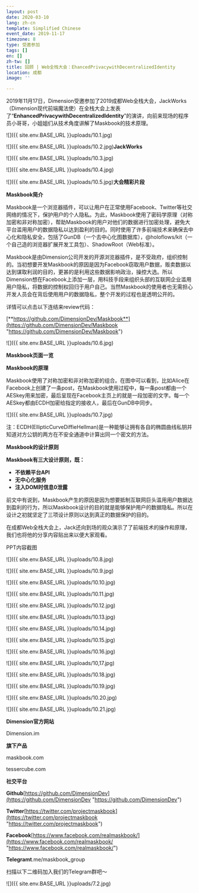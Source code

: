 ```yaml
---
layout: post
date: 2020-03-10
lang: zh-cn
template: Simplified Chinese
event_date: 2019-11-17
timezone: 8
type: 受邀参加
tags: []
en: []
zh-tw: []
title: 回顾 | Web全栈大会：EhancedPrivacywithDecentralizedIdentity
location: 成都
image: ''

---
```

2019年11月17日，Dimension受邀参加了2019成都Web全栈大会，JackWorks（Dimension现代前端魔法使）在全栈大会上发表了“**EnhancedPrivacywithDecentralizedIdentity**”的演讲，向前来现场的程序员小哥哥，小姐姐们从技术角度讲解了Maskbook的技术原理。

![]({{ site.env.BASE_URL }}uploads/10.1.jpg)

![]({{ site.env.BASE_URL }}uploads/10.2.jpg)**JackWorks**

![]({{ site.env.BASE_URL }}uploads/10.3.jpg)

![]({{ site.env.BASE_URL }}uploads/10.4.jpg)

![]({{ site.env.BASE_URL }}uploads/10.5.jpg)**大会精彩片段**

**Maskbook简介**

Maskbook是一个浏览器插件，可以让用户在正常使用Facebook、Twitter等社交网络的情况下，保护用户的个人隐私。为此，Maskbook使用了密码学原理（对称加密和非对称加密），帮助Maskbook的用户对他们的数据进行加密处理，避免大平台滥用用户的数据隐私以达到盈利的目的。同时使用了许多前端技术来确保去中心化和隐私安全，包括了GunDB（一个去中心化图数据库），@holoflows/kit（一个自己造的浏览器扩展开发工具包）、ShadowRoot（Web标准）。

Maskbook是由Dimension公司开发的开源浏览器插件，是不受政府，组织控制的。当初想要开发Maskbook的原因是因为Facebook窃取用户数据，贩卖数据以达到谋取利润的目的，更甚的是利用这些数据影响政治，操控大选。所以Dimension想在Facebook上添加一层，用科技手段来组织头部的互联网企业滥用用户隐私，将数据的控制权回归于用户自己。当然Maskbook的使用者也无需担心开发人员会在背后使用用户的数据隐私，整个开发的过程也是透明公开的。

详情可以点击以下连结来review代码：

[**https://github.com/DimensionDev/Maskbook**](https://github.com/DimensionDev/Maskbook "https://github.com/DimensionDev/Maskbook")

![]({{ site.env.BASE_URL }}uploads/10.6.jpg)

**Maskbook页面一览**

**Maskbook的原理**

Maskbook使用了对称加密和非对称加密的组合。在图中可以看到，比如Alice在Facebook上创建了一条post，在Maskbook使用过程中，每一条post都由一个AESkey用来加密，最后呈现在Facebook主页上的就是一段加密的文字。每一个AESkey都由ECDH加密给指定的接收人，最后在GunDB中同步。

![]({{ site.env.BASE_URL }}uploads/10.7.jpg)

注：ECDH(EllipticCurveDiffieHellman)是一种能够让拥有各自的椭圆曲线私钥并知道对方公钥的两方在不安全通道中计算出同一个密文的方法。

**Maskbook的设计原则**

**Maskbook有三大设计原则，既：**

* **不依赖平台API**
* **无中心化服务**
* **注入DOM时信息0泄露**

前文中有说到，Maskbook产生的原因是因为想要抵制互联网巨头滥用用户数据达到盈利的行为，所以Maskbook设计的目的就是能够保护用户的数据隐私。所以在设计之初就坚定了三项设计原则以达到真正的数据保护的目的。

在成都Web全栈大会上，Jack还向到场的观众演示了了前端技术的操作和原理，我们也将他的分享内容贴出来以便大家观看。

PPT内容截图

![]({{ site.env.BASE_URL }}uploads/10.8.jpg)

![]({{ site.env.BASE_URL }}uploads/10.9.jpg)

![]({{ site.env.BASE_URL }}uploads/10.10.jpg)

![]({{ site.env.BASE_URL }}uploads/10.11.jpg)

![]({{ site.env.BASE_URL }}uploads/10.12.jpg)

![]({{ site.env.BASE_URL }}uploads/10.13.jpg)

![]({{ site.env.BASE_URL }}uploads/10.14.jpg)

![]({{ site.env.BASE_URL }}uploads/10.15.jpg)

![]({{ site.env.BASE_URL }}uploads/10.16.jpg)

![]({{ site.env.BASE_URL }}uploads/10,17.jpg)

![]({{ site.env.BASE_URL }}uploads/10.18.jpg)

![]({{ site.env.BASE_URL }}uploads/10.19.jpg)

![]({{ site.env.BASE_URL }}uploads/10.20.jpg)

![]({{ site.env.BASE_URL }}uploads/10.21.jpg)

**Dimension官方网站**

Dimension.im

**旗下产品**

maskbook.com

tessercube.com

**社交平台**

**Github**[https://github.com/DimensionDev](https://github.com/DimensionDev "https://github.com/DimensionDev")

**Twitter**[https://twitter.com/projectmaskbook](https://twitter.com/projectmaskbook "https://twitter.com/projectmaskbook")

**Facebook**[https://www.facebook.com/realmaskbook/](https://www.facebook.com/realmaskbook/ "https://www.facebook.com/realmaskbook/")

**Telegramt**.me/maskbook_group

扫描以下二维码加入我们的Telegram群吧～

![]({{ site.env.BASE_URL }}uploads/7.2.jpg)